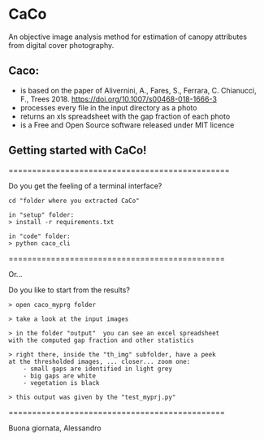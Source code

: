 # CaCo
An objective image analysis method for estimation of canopy attributes from digital cover photography.

## Caco:
* is based on the paper of Alivernini, A., Fares, S., Ferrara, C. Chianucci, F., Trees 2018.
https://doi.org/10.1007/s00468-018-1666-3
* processes every file in the input directory as a photo
* returns an xls spreadsheet with the gap fraction of each photo
* is a Free and Open Source software released under MIT licence


## Getting started with CaCo!
===============================================

Do you get the feeling of a terminal interface?

    cd "folder where you extracted CaCo"

    in "setup" folder:
    > install -r requirements.txt

    in "code" folder:
    > python caco_cli

==============================================

Or...

Do you like to start from the results?

    > open caco_myprg folder

    > take a look at the input images

    > in the folder "output"  you can see an excel spreadsheet
    with the computed gap fraction and other statistics

    > right there, inside the "th_img" subfolder, have a peek
    at the thresholded images, ... closer... zoom one:
        - small gaps are identified in light grey
        - big gaps are white
        - vegetation is black

    > this output was given by the "test_myprj.py"

==============================================

Buona giornata,
Alessandro


